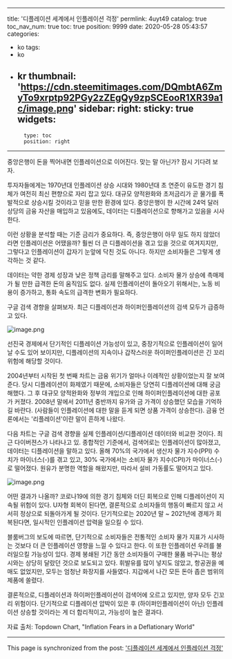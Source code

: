 
---
title: '디플레이션 세계에서 인플레이션 걱정'
permlink: 4uyt49
catalog: true
toc_nav_num: true
toc: true
position: 9999
date: 2020-05-28 05:43:57
categories:
- ko
tags:
- ko
- kr
thumbnail: 'https://cdn.steemitimages.com/DQmbtA6ZmyTo9xrptp92PGy2zZEgQy9zpSCEooR1XR39a1c/image.png'
sidebar:
    right:
        sticky: true
widgets:
    -
        type: toc
        position: right
---


중앙은행이 돈을 찍어내면 인플레이션으로 이어진다. 맞는 말 아닌가? 잠시 기다려 보자.


투자자들에게는 1970년대 인플레이션 상승 시대와 1980년대 초 연준이 유도한 경기 침체가 여전히 최신 편향으로 자리 잡고 있다. 대규모 양적완화와 초저금리가 곧 물가를 폭발적으로 상승시킬 것이라고 믿을 만한 환경에 있다. 중앙은행이 한 시간에 24억 달러 상당의 금융 자산을 매입하고 있음에도, 데이터는 디플레이션으로 향해가고 있음을 시사한다.


이런 상황을 분석할 때는 기준 금리가 중요하다. 즉, 중앙은행이 아무 일도 하지 않았더라면 인플레이션은 어땠을까? 훨씬 더 큰 디플레이션을 겪고 있을 것으로 여겨지지만, 그렇다고 인플레이션이 갑자기 눈앞에 닥친 것도 아니다. 하지만 소비자들은 그렇게 생각하는 것 같다.


데이터는 약한 경제 성장과 낮은 정책 금리를 말해주고 있다. 소비자 물가 상승에 촉매제가 될 만한 급격한 돈의 움직임도 없다. 실제 인플레이션이 돌아오기 위해서는, 노동 비용이 증가하고, 통화 속도의 급격한 변화가 필요하다.


구글 검색 경향을 살펴보자. 최근 디플레이션과 하이퍼인플레이션의 검색 모두가 급증하고 있다.



![image.png](https://cdn.steemitimages.com/DQmbtA6ZmyTo9xrptp92PGy2zZEgQy9zpSCEooR1XR39a1c/image.png)



선진국 경제에서 단기적인 디플레이션 가능성이 있고, 중장기적으로 인플레이션이 일어날 수도 있어 보이지만, 디플레이션의 지속이나 갑작스러운 하이퍼인플레이션은 긴 꼬리 위험에 해당할 것이다.


2004년부터 시작된 첫 번째 차트는 금융 위기가 얼마나 이례적인 상황이었는지 잘 보여준다. 당시 디플레이션이 화제였기 때문에, 소비자들은 당연히 디플레이션에 대해 궁금해했다. 그 후 대규모 양적완화와 정부의 개입으로 인해 하이퍼인플레이션에 대한 공포가 커졌다. 2008년 말에서 2011년 중반까지 유가와 금 가격이 상승했던 모습을 기억하길 바란다. (사람들이 인플레이션에 대한 말을 듣게 되면 상품 가격이 상승한다). 금융 언론에서는 '리플레이션'이란 말이 흔하게 나왔다.


다음 차트는 구글 검색 경향을 실제 인플레이션/디플레이션 데이터와 비교한 것이다. 최근 다이버젼스가 나타나고 있. 종합적인 기준에서, 검색어로는 인플레이션이 많아졌고, 데이터는 디플레이션을 말하고 있다. 올해 70%의 국가에서 생산자 물가 지수(PPI) 수치가 마이너스(-)를 겪고 있고, 30% 국가에서는 소비자 물가 지수(CPI)가 마이너스(-)로 떨어졌다. 원유가 분명한 역할을 해왔지만, 따라서 설비 가동률도 떨어지고 있다.



![image.png](https://cdn.steemitimages.com/DQmVscRdckctJ7yDbwdWCjUk9ZQY1uYH4H1y9Kfu1mPaeEe/image.png)



어떤 결과가 나올까? 코로나19에 의한 경기 침체와 더딘 회복으로 인해 디플레이션이 지속될 위험이 있다. U자형 회복이 된다면, 결론적으로 소비자들의 행동이 빠르지 않고 서서히 정상으로 되돌아가게 될 것이다. 단기적으로는 2020년 말 ~ 2021년에 경제가 회복된다면, 일시적인 인플레이션 압력을 일으킬 수 있다.


블룸버그의 보도에 따르면, 단기적으로 소비자들은 전통적인 소비자 물가 지표가 시사하는 것보다 더 큰 인플레이션 영향을 느낄 수 있다고 한다. 이 또한 인플레이션 우려를 불러일으킬 가능성이 있다. 경제 봉쇄된 기간 동안 소비자들이 구매한 물품 바구니는 평상시와는 상당히 달랐던 것으로 보도되고 있다. 휘발유를 많이 넣지도 않았고, 항공권을 예매도 없었지만, 모두는 엄청난 화장지를 사들였다. 지갑에서 나간 모든 돈아 좁은 범위의 제품에 쏠렸다.


결론적으로, 디플레이션과 하이퍼인플레이션이 검색어에 오르고 있지만, 양자 모두 긴꼬리 위험이다. 단기적으로 디플레이션 압박이 있은 후 (하이퍼인플레이션이 아닌) 인플레이션 상승할 것이라는 게 더 합리적이고, 가능성이 높은 결과다.


자료 출처: Topdown Chart, "Inflation Fears in a Deflationary World"

- - -

This page is synchronized from the post: ['디플레이션 세계에서 인플레이션 걱정'](https://steemit.com/@pius.pius/4uyt49)
